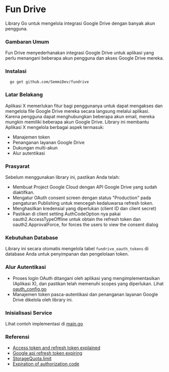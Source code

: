 # Fun Drive

Library Go untuk mengelola integrasi Google Drive dengan banyak akun pengguna.

### Gambaran Umum
Fun Drive menyederhanakan integrasi Google Drive untuk aplikasi yang perlu menangani beberapa akun pengguna dan akses Google Drive mereka.

### Instalasi
```bash
  go get github.com/SemmiDev/fundrive
```

### Latar Belakang

Aplikasi X memerlukan fitur bagi penggunanya untuk dapat mengakses dan mengelola file Google Drive mereka secara langsung melalui aplikasi. Karena pengguna dapat menghubungkan beberapa akun email, mereka mungkin memiliki beberapa akun Google Drive. Library ini membantu Aplikasi X mengelola berbagai aspek termasuk:

- Manajemen token
- Penanganan layanan Google Drive
- Dukungan multi-akun
- Alur autentikasi

### Prasyarat
Sebelum menggunakan library ini, pastikan Anda telah:

- Membuat Project Google Cloud dengan API Google Drive yang sudah diaktifkan.
- Mengatur OAuth consent screen dengan status "Production" pada pengaturan Publishing untuk mencegah kedaluwarsa refresh token.
- Menghasilkan kredensial yang diperlukan (client ID dan client secret)
- Pastikan di client setting AuthCodeOption nya pakai oauth2.AccessTypeOffline untuk obtain the refresh token  dan oauth2.ApprovalForce, for forces the users to view the consent dialog

### Kebutuhan Database
Library ini secara otomatis mengelola tabel `fundrive_oauth_tokens` di database Anda untuk penyimpanan dan pengelolaan token.

### Alur Autentikasi

- Proses login OAuth ditangani oleh aplikasi yang mengimplementasikan (Aplikasi X), dan pastikan telah memenuhi scopes yang diperlukan. Lihat [oauth_config.go](./oauth_config.go)
- Manajemen token pasca-autentikasi dan penanganan layanan Google Drive dikelola oleh library ini.

### Inisialisasi Service
Lihat contoh implementasi di [main.go](./example/main.go)

### Referensi
- [Access token and refresh token explained](https://medium.com/starthinker/google-oauth-2-0-access-token-and-refresh-token-explained-cccf2fc0a6d9)
- [Google api refresh token expiring](https://stackoverflow.com/questions/71375097/google-api-refresh-token-expiring)
- [StorageQuota.limit](https://developers.google.com/drive/api/reference/rest/v3/about)
- [Expiration of authorization code](https://help.developer.intuit.com/s/question/0D50f00004wLKKVCA4/expiration-of-authorization-code)
